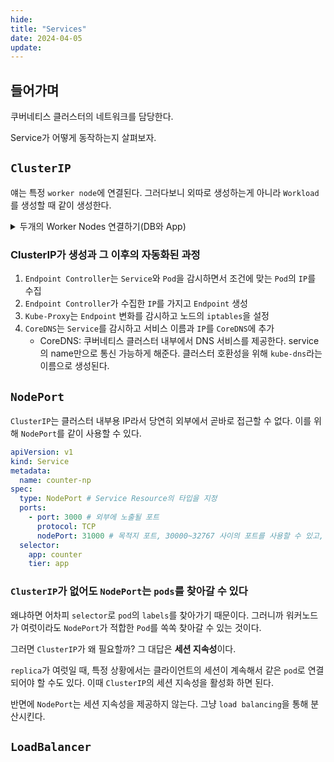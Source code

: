 ```yaml
---
hide:
title: "Services"
date: 2024-04-05
update:
---
```


>

## 들어가며

쿠버네티스 클러스터의 네트워크를 담당한다.

Service가 어떻게 동작하는지 살펴보자.

## `ClusterIP`

얘는 특정 `worker node`에 연결된다. 그러다보니 외따로 생성하는게 아니라 `Workload`를 생성할 때 같이 생성한다.

<details>
<summary>두개의 Worker Nodes 연결하기(DB와 App)</summary>

```yaml
apiVersion: apps/v1
kind: Deployment
metadata:
  name: redis
spec:
  selector:
    matchLabels:
      app: counter
      tier: db
  template:
    metadata:
      labels:
        app: counter
        tier: db
    spec:
      containers:
        - name: redis
          image: redis
          ports:
            - containerPort: 6379
              protocol: TCP

# 구분선을 통해 여러 Resource를 생성할 수 있다.
# 하나의 파일 안에있는 여러 Resource가 서로 연관되어야 하는 것은 아니다.
---
apiVersion: v1
kind: Service
metadata:
  name: redis
spec:
  # type이 비었을 경우 기본값은 ClusterIP
  ports:
    - port: 6379
      protocol: TCP
  selector:
    app: counter
    tier: db

---
apiVersion: apps/v1
kind: Deployment
metadata:
  name: counter
spec:
  selector:
    matchLabels:
      app: counter
      tier: app
  template:
    metadata:
      labels:
        app: counter
        tier: app
    spec:
      containers:
        - name: counter
          image: ghcr.io/subicura/counter:latest
          env:
            - name: REDIS_HOST
              value: "redis" # Service의 이름으로 통신할 수 있다. CoreDNS가 Service 이름을 IP로 변환해준다.
            - name: REDIS_PORT
              value: "6379"
```

</details>

### ClusterIP가 생성과 그 이후의 자동화된 과정

1. `Endpoint Controller`는 `Service`와 `Pod`을 감시하면서 조건에 맞는 `Pod`의 `IP`를 수집
2. `Endpoint Controller`가 수집한 `IP`를 가지고 `Endpoint` 생성
3. `Kube-Proxy`는 `Endpoint` 변화를 감시하고 노드의 `iptables`을 설정
4. `CoreDNS`는 `Service`를 감시하고 서비스 이름과 `IP`를 `CoreDNS`에 추가
   - CoreDNS: 쿠버네티스 클러스터 내부에서 DNS 서비스를 제공한다. service의 name만으로 통신 가능하게 해준다. 클러스터 호환성을 위해 `kube-dns`라는 이름으로 생성된다.

## `NodePort`

`ClusterIP`는 클러스터 내부용 IP라서 당연히 외부에서 곧바로 접근할 수 없다. 이를 위해 `NodePort`를 같이 사용할 수 있다.

```yaml
apiVersion: v1
kind: Service
metadata:
  name: counter-np
spec:
  type: NodePort # Service Resource의 타입을 지정
  ports:
    - port: 3000 # 외부에 노출될 포트
      protocol: TCP
      nodePort: 31000 # 목적지 포트, 30000~32767 사이의 포트를 사용할 수 있고, 지정하지 않으면 이 범위에서 랜덤으로 할당된다.
  selector:
    app: counter
    tier: app
```

### `ClusterIP`가 없어도 `NodePort`는 `pods`를 찾아갈 수 있다

왜냐하면 어차피 `selector`로 `pod`의 `labels`를 찾아가기 때문이다. 그러니까 워커노드가 여럿이라도 `NodePort`가 적합한 `Pod`를 쏙쏙 찾아갈 수 있는 것이다.

그러면 `ClusterIP`가 왜 필요할까? 그 대답은 **세션 지속성**이다.

`replica`가 여럿일 때, 특정 상황에서는 클라이언트의 세션이 계속해서 같은 `pod`로 연결되어야 할 수도 있다. 이때 `ClusterIP`의 세션 지속성을 활성화 하면 된다.

반면에 `NodePort`는 세션 지속성을 제공하지 않는다. 그냥 `load balancing`을 통해 분산시킨다.

## `LoadBalancer`
